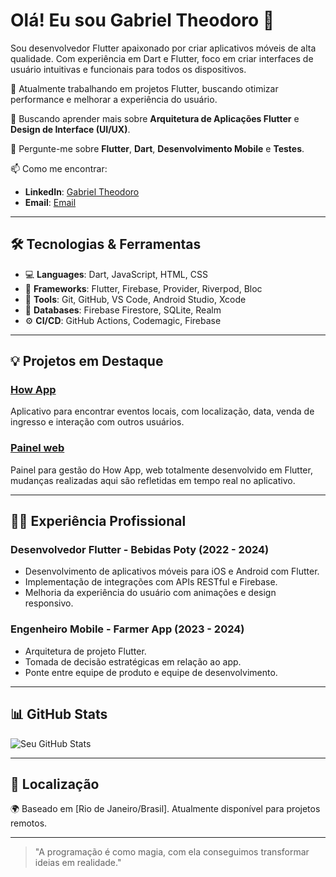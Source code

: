 # Olá! Eu sou Gabriel Theodoro 👋

Sou desenvolvedor Flutter apaixonado por criar aplicativos móveis de alta qualidade. Com experiência em Dart e Flutter, foco em criar interfaces de usuário intuitivas e funcionais para todos os dispositivos.

🔭 Atualmente trabalhando em projetos Flutter, buscando otimizar performance e melhorar a experiência do usuário.

🌱 Buscando aprender mais sobre **Arquitetura de Aplicações Flutter** e **Design de Interface (UI/UX)**.

💬 Pergunte-me sobre **Flutter**, **Dart**, **Desenvolvimento Mobile** e **Testes**.

📫 Como me encontrar:
- **LinkedIn**: [Gabriel Theodoro](https://www.linkedin.com/in/gabtheodoro/)
- **Email**: [Email](mailto:gabthefer1@gmail.com)

---

## 🛠️ Tecnologias & Ferramentas

- 💻 **Languages**: Dart, JavaScript, HTML, CSS
- 🚀 **Frameworks**: Flutter, Firebase, Provider, Riverpod, Bloc
- 🧰 **Tools**: Git, GitHub, VS Code, Android Studio, Xcode
- 🧠 **Databases**: Firebase Firestore, SQLite, Realm
- ⚙️ **CI/CD**: GitHub Actions, Codemagic, Firebase

---

## 💡 Projetos em Destaque

### [How App](https://github.com/gabthe/howapp2)
Aplicativo para encontrar eventos locais, com localização, data, venda de ingresso e interação com outros usuários.

### [Painel web](https://github.com/gabthe/howapp-panel)
Painel para gestão do How App, web totalmente desenvolvido em Flutter, mudanças realizadas aqui são refletidas em tempo real no aplicativo.

---

## 🧑‍💻 Experiência Profissional

### Desenvolvedor Flutter - **Bebidas Poty** (2022 - 2024)
- Desenvolvimento de aplicativos móveis para iOS e Android com Flutter.
- Implementação de integrações com APIs RESTful e Firebase.
- Melhoria da experiência do usuário com animações e design responsivo.

### Engenheiro Mobile - **Farmer App** (2023 - 2024)
- Arquitetura de projeto Flutter.
- Tomada de decisão estratégicas em relação ao app.
- Ponte entre equipe de produto e equipe de desenvolvimento.

---

## 📊 GitHub Stats

![Seu GitHub Stats](https://github-readme-stats.vercel.app/api?username=gabthe&show_icons=true&hide_title=true&hide=prs)

---

## 📍 Localização

🌍 Baseado em [Rio de Janeiro/Brasil]. Atualmente disponível para projetos remotos.

---

> "A programação é como magia, com ela conseguimos transformar ideias em realidade."
